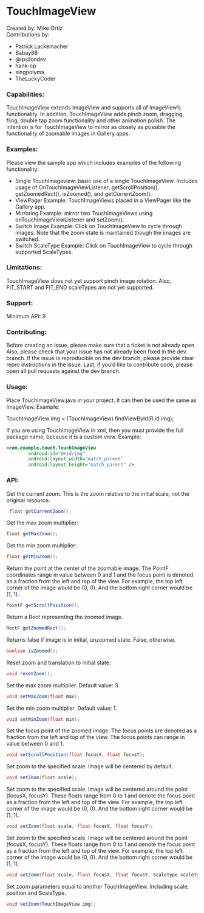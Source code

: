 # TouchImageView
Created by: Mike Ortiz\
Contributions by: 
 * Patrick Lackemacher
 * Babay88
 * @ipsilondev
 * hank-cp
 * singpolyma
 * TheLuckyCoder

### Capabilities:
TouchImageView extends ImageView and supports all of ImageView’s functionality.
In addition, TouchImageView adds pinch zoom, dragging, fling, double tap zoom
functionality and other animation polish. The intention is for TouchImageView to 
mirror as closely as possible the functionality of zoomable images in Gallery 
apps.

### Examples:
Please view the sample app which includes examples of the following functionality:
- Single TouchImageview: basic use of a single TouchImageView. Includes usage
     of OnTouchImageViewListener, getScrollPosition(), getZoomedRect(), isZoomed(),
     and getCurrentZoom().
- ViewPager Example: TouchImageViews placed in a ViewPager like the Gallery app.
- Mirroring Example: mirror two TouchImageViews using
     onTouchImageViewListener and setZoom().
- Switch Image Example: Click on TouchImageView to cycle through images. Note that the
     zoom state is maintained though the images are switched.
- Switch ScaleType Example: Click on TouchImageView to cycle through supported ScaleTypes.

### Limitations:
TouchImageView does not yet support pinch image rotation. Also, FIT_START and FIT_END
scaleTypes are not yet supported.

### Support:
Minimum API: 9

### Contributing:
Before creating an issue, please make sure that a ticket is not already open. Also,
please check that your issue has not already been fixed in the dev branch. If the
issue is reproducible on the dev branch, please provide clear repro instructions
in the issue. Last, if you’d like to contribute code, please open all pull requests
against the dev branch.

### Usage:
Place TouchImageView.java in your project. It can then be used the same as
ImageView. Example:

TouchImageView img = (TouchImageView) findViewById(R.id.img);

If you are using TouchImageView in xml, then you must provide the full package
name, because it is a custom view. Example:

```xml
<com.example.touch.TouchImageView
	    android:id="@+id/img"
	    android:layout_width="match_parent"
	    android:layout_height="match_parent" />
```

### API:
Get the current zoom. This is the zoom relative to the initial scale, not the original resource.
```java
 float getCurrentZoom();
```

Get the max zoom multiplier:
```java
float getMaxZoom();
```

Get the min zoom multiplier:
```java
float getMinZoom();
```

Return the point at the center of the zoomable image. The PointF coordinates range in value between 0 and 1 and the focus point is denoted as a fraction from the left and top of the view. For example, the top left corner of the image would be (0, 0). And the bottom right corner would be (1, 1).
```java
PointF getScrollPosition();
```

Return a Rect representing the zoomed image.
```java
RectF getZoomedRect();
```

Returns false if image is in initial, unzoomed state. False, otherwise.
```java
boolean isZoomed();
```

Reset zoom and translation to initial state.
```java
void resetZoom();
```

Set the max zoom multiplier. Default value: 3.
```java
void setMaxZoom(float max);
```

Set the min zoom multiplier. Default value: 1.
```java
void setMinZoom(float min);
```

Set the focus point of the zoomed image. The focus points are denoted as a fraction from the left and top of the view. The focus points can range in value between 0 and 1.
```java
void setScrollPosition(float focusX, float focusY);
```

Set zoom to the specified scale. Image will be centered by default.
```java
void setZoom(float scale);
```

Set zoom to the specified scale. Image will be centered around the point (focusX, focusY). These floats range from 0 to 1 and denote the focus point as a fraction from the left and top of the view. For example, the top left corner of the image would be (0, 0). And the bottom right corner would be (1, 1).
```java
void setZoom(float scale, float focusX, float focusY);
```

Set zoom to the specified scale. Image will be centered around the point (focusX, focusY). These floats range from 0 to 1 and denote the focus point as a fraction from the left and top of the view. For example, the top left corner of the image would be (0, 0). And the bottom right corner would be (1, 1).
```java
void setZoom(float scale, float focusX, float focusY, ScaleType scaleType);
```

Set zoom parameters equal to another TouchImageView. Including scale, position and ScaleType.
```java
void setZoom(TouchImageView img);
```